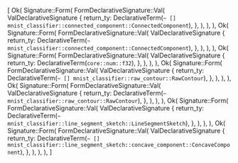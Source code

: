 [
    Ok(
        Signature::Form(
            FormDeclarativeSignature::Val(
                ValDeclarativeSignature {
                    return_ty: DeclarativeTerm(`~ [] mnist_classifier::connected_component::ConnectedComponent`),
                },
            ),
        ),
    ),
    Ok(
        Signature::Form(
            FormDeclarativeSignature::Val(
                ValDeclarativeSignature {
                    return_ty: DeclarativeTerm(`~ mnist_classifier::connected_component::ConnectedComponent`),
                },
            ),
        ),
    ),
    Ok(
        Signature::Form(
            FormDeclarativeSignature::Val(
                ValDeclarativeSignature {
                    return_ty: DeclarativeTerm(`core::num::f32`),
                },
            ),
        ),
    ),
    Ok(
        Signature::Form(
            FormDeclarativeSignature::Val(
                ValDeclarativeSignature {
                    return_ty: DeclarativeTerm(`~ [] mnist_classifier::raw_contour::RawContour`),
                },
            ),
        ),
    ),
    Ok(
        Signature::Form(
            FormDeclarativeSignature::Val(
                ValDeclarativeSignature {
                    return_ty: DeclarativeTerm(`~ mnist_classifier::raw_contour::RawContour`),
                },
            ),
        ),
    ),
    Ok(
        Signature::Form(
            FormDeclarativeSignature::Val(
                ValDeclarativeSignature {
                    return_ty: DeclarativeTerm(`~ mnist_classifier::line_segment_sketch::LineSegmentSketch`),
                },
            ),
        ),
    ),
    Ok(
        Signature::Form(
            FormDeclarativeSignature::Val(
                ValDeclarativeSignature {
                    return_ty: DeclarativeTerm(`~ [] mnist_classifier::line_segment_sketch::concave_component::ConcaveComponent`),
                },
            ),
        ),
    ),
]